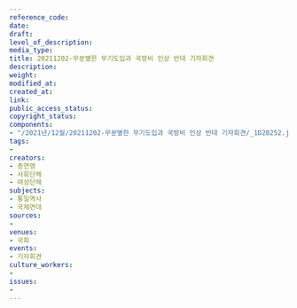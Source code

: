 ```yaml
---
reference_code: 
date: 
draft: 
level_of_description: 
media_type: 
title: 20211202-무분별한 무기도입과 국방비 인상 반대 기자회견
description: 
weight: 
modified_at: 
created_at: 
link: 
public_access_status: 
copyright_status: 
components:
- "/2021년/12월/20211202-무분별한 무기도입과 국방비 인상 반대 기자회견/_1D20252.jpg"
tags:
- 
creators:
- 총연맹
- 사회단체
- 여성단체
subjects:
- 통일역사
- 국제연대
sources:
- 
venues:
- 국회
events:
- 기자회견
culture_workers:
- 
issues:
- 
---
```


